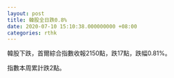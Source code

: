 ```yaml
---
layout: post
title: 韓股全日跌0.8%
date: 2020-07-10 15:10:38.000000000 +08:00
categories: rthk
---
```


韓股下跌，首爾綜合指數收報2150點，跌17點，跌幅0.81%。

指數本周累計跌2點。
